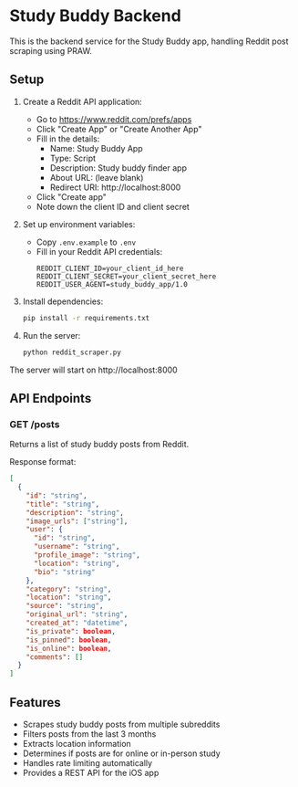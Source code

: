 # Study Buddy Backend

This is the backend service for the Study Buddy app, handling Reddit post scraping using PRAW.

## Setup

1. Create a Reddit API application:
   - Go to https://www.reddit.com/prefs/apps
   - Click "Create App" or "Create Another App"
   - Fill in the details:
     - Name: Study Buddy App
     - Type: Script
     - Description: Study buddy finder app
     - About URL: (leave blank)
     - Redirect URI: http://localhost:8000
   - Click "Create app"
   - Note down the client ID and client secret

2. Set up environment variables:
   - Copy `.env.example` to `.env`
   - Fill in your Reddit API credentials:
     ```
     REDDIT_CLIENT_ID=your_client_id_here
     REDDIT_CLIENT_SECRET=your_client_secret_here
     REDDIT_USER_AGENT=study_buddy_app/1.0
     ```

3. Install dependencies:
   ```bash
   pip install -r requirements.txt
   ```

4. Run the server:
   ```bash
   python reddit_scraper.py
   ```

The server will start on http://localhost:8000

## API Endpoints

### GET /posts
Returns a list of study buddy posts from Reddit.

Response format:
```json
[
  {
    "id": "string",
    "title": "string",
    "description": "string",
    "image_urls": ["string"],
    "user": {
      "id": "string",
      "username": "string",
      "profile_image": "string",
      "location": "string",
      "bio": "string"
    },
    "category": "string",
    "location": "string",
    "source": "string",
    "original_url": "string",
    "created_at": "datetime",
    "is_private": boolean,
    "is_pinned": boolean,
    "is_online": boolean,
    "comments": []
  }
]
```

## Features

- Scrapes study buddy posts from multiple subreddits
- Filters posts from the last 3 months
- Extracts location information
- Determines if posts are for online or in-person study
- Handles rate limiting automatically
- Provides a REST API for the iOS app 
